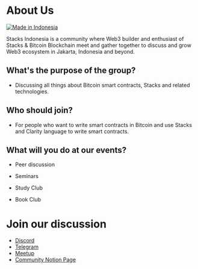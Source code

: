 # About Us

[![Made in Indonesia](https://made-in-indonesia.github.io/made-in-indonesia.svg)](https://github.com/made-in-indonesia/made-in-indonesia)

Stacks Indonesia is a community where Web3 builder and enthusiast of Stacks & Bitcoin Blockchain meet and gather together to discuss and grow Web3 ecosystem in Jakarta, Indonesia and beyond.

## What's the purpose of the group?

- Discussing all things about Bitcoin smart contracts, Stacks and related technologies.

## Who should join?

- For people who want to write smart contracts in Bitcoin and use Stacks and Clarity language to write smart contracts.

## What will you do at our events?

- Peer discussion

- Seminars

- Study Club

- Book Club

# Join our discussion

* [Discord](https://discord.gg/TQEaT2DGuM)
* [Telegram](https://t.me/stxindonesia)
* [Meetup](https://www.meetup.com/stacks-indonesia/)
* [Community Notion Page](https://stacks-indonesia.notion.site/)
